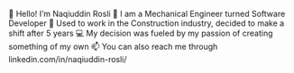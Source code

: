  👋 Hello! I’m Naqiuddin Rosli
 👀 I am a Mechanical Engineer turned Software Developer
 🌱 Used to work in the Construction industry, decided to make a shift after 5 years
 💻 My decision was fueled by my passion of creating something of my own
 📫 You can also reach me through linkedin.com/in/naqiuddin-rosli/

<!---
Naqiuddinr/Naqiuddinr is a ✨ special ✨ repository because its `README.md` (this file) appears on your GitHub profile.
You can click the Preview link to take a look at your changes.
--->
